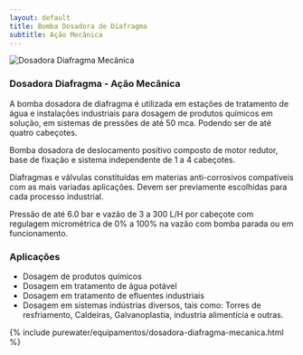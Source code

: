 ```yaml
---
layout: default
title: Bomba Dosadora de Diafragma 
subtitle: Ação Mecânica
---
```


<img class="img-responsive pull-right" style="max-width: 50%;" src="../../website/images/Dosadora diafragma mecanica Mono-cabeça.jpg" alt="Dosadora Diafragma Mecânica">

### Dosadora Diafragma - Ação Mecânica

A bomba dosadora de diafragma é utilizada em estações de tratamento de água e instalações industriais para dosagem de produtos químicos em solução, em sistemas de pressões de até 50 mca. Podendo ser de até quatro cabeçotes.

Bomba dosadora de deslocamento positivo composto de motor redutor, base de fixação e sistema independente de 1 a 4 cabeçotes.

Diafragmas e válvulas constituídas em materias anti-corrosivos compativeis com as mais variadas aplicações. Devem ser previamente escolhidas para cada processo industrial.

Pressão de até 6.0 bar e vazão de 3 a 300 L/H por cabeçote com regulagem micrométrica de 0% a 100% na vazão com bomba parada ou em funcionamento.

### Aplicações

- Dosagem de produtos químicos
- Dosagem em tratamento de água potável
- Dosagem em tratamento de efluentes industriais
- Dosagem em sistemas indústrias diversos, tais como: Torres de resfriamento, Caldeiras, Galvanoplastia, industria alimentícia e outras.

{% include purewater/equipamentos/dosadora-diafragma-mecanica.html %}

